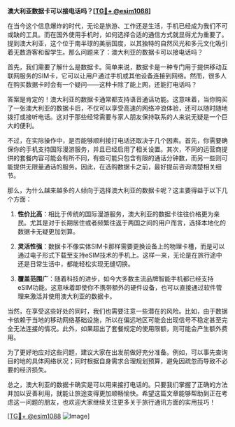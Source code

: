 **澳大利亚数据卡可以接电话吗？[[TG💪+ @esim1088](https://t.me/s/esim1088)]**

在当今这个信息爆炸的时代，无论是旅游、工作还是生活，手机已经成为我们不可或缺的工具。而在国外使用手机时，如何选择合适的通信方式就显得尤为重要了。提到澳大利亚，这个位于南半球的美丽国度，以其独特的自然风光和多元文化吸引着无数游客和留学生。那么问题来了：澳大利亚的数据卡可以接电话吗？

首先，我们需要了解什么是数据卡。简单来说，数据卡是一种专门用于提供移动互联网服务的SIM卡，它可以让用户通过手机或其他设备连接到网络。然而，很多人在购买数据卡时会有一个疑问——这种卡除了能上网，还能打电话吗？

答案是肯定的！澳大利亚的数据卡通常都支持语音通话功能。这意味着，当你购买了一张澳大利亚的数据卡后，不仅可以享受高速的网络冲浪体验，还可以随时随地拨打或接听电话。这对于那些经常需要与家人朋友保持联系的人来说无疑是一个巨大的便利。

不过，在实际操作中，是否能够顺利接打电话还取决于几个因素。首先，你需要确保你的手机支持国际漫游服务，并且已经启用了相关设置。其次，不同的运营商提供的套餐内容可能会有所不同，有些可能只包含有限的通话分钟数，而另一些则可能提供无限量通话的服务。因此，在选购数据卡之前，最好提前咨询清楚相关细节。

那么，为什么越来越多的人倾向于选择澳大利亚的数据卡呢？这主要得益于以下几个方面：

1. **性价比高**：相比于传统的国际漫游服务，澳大利亚的数据卡往往价格更为亲民。尤其是对于长期居住或者频繁往返于两国之间的用户而言，选择本地化的数据卡无疑更加划算。

2. **灵活性强**：数据卡不像实体SIM卡那样需要更换设备上的物理卡槽，而是可以通过电子形式下载至支持eSIM技术的手机上。这样一来，无论是在旅行途中还是日常生活中，都能轻松实现无缝切换。

3. **覆盖范围广**：随着科技的进步，如今大多数主流品牌智能手机都已经支持eSIM功能。这意味着即使你不携带额外的硬件设备，也可以直接通过软件管理来激活并使用澳大利亚的数据卡。

当然，在享受这些好处的同时，我们也需要注意一些潜在的风险。比如，由于数据卡依赖于当地的移动网络基础设施，所以在偏远地区可能会出现信号不稳定甚至完全无法连接的情况。此外，如果超出了套餐规定的使用限额，则可能会产生额外费用。

为了更好地应对这些问题，建议大家在出发前做好充分准备。例如，可以事先查询目的地的具体网络状况；同时根据自身需求合理规划预算，避免因疏忽而导致不必要的经济损失。

总之，澳大利亚的数据卡确实是可以用来接打电话的。只要我们掌握了正确的方法并加以妥善利用，就能让旅途变得更加顺畅愉快。希望这篇文章能够帮助到正在考虑这一问题的朋友，也欢迎大家继续关注更多关于旅行通讯方面的实用技巧！

[[TG💪+ @esim1088](https://t.me/s/esim1088) ![Image](https://i.postimg.cc/4NQfJmqS/Snipaste-2025-05-13-00-14-12.png)]